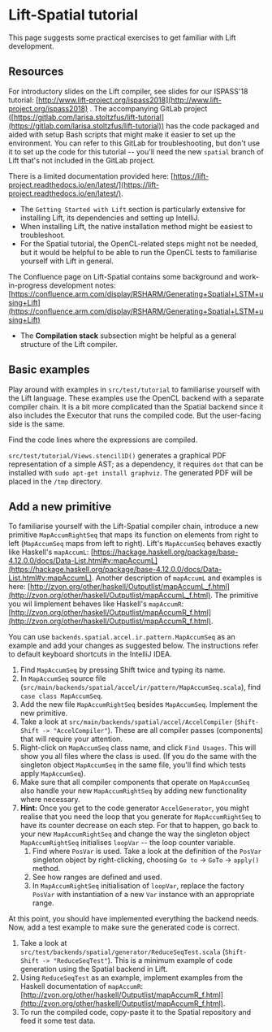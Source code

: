 # Lift-Spatial tutorial #
This page suggests some practical exercises to get familiar with Lift development.

## Resources ##
For introductory slides on the Lift compiler, see slides for our ISPASS'18 tutorial: 
[http://www.lift-project.org/ispass2018](http://www.lift-project.org/ispass2018) .
The accompanying GitLab project 
([https://gitlab.com/larisa.stoltzfus/lift-tutorial](https://gitlab.com/larisa.stoltzfus/lift-tutorial)) 
has the code packaged and aided with setup Bash scripts that might make it easier to set up the environment.
You can refer to this GitLab for troubleshooting, but don't use it to set up the code for this tutorial -- you'll need the 
new `spatial` branch of Lift that's not included in the GitLab project.

There is a limited documentation provided here: [https://lift-project.readthedocs.io/en/latest/](https://lift-project.readthedocs.io/en/latest/).
- The `Getting Started with Lift` section is particularly extensive for installing Lift, its dependencies and setting up IntelliJ.
- When installing Lift, the native installation method might be easiest to troubleshoot.
- For the Spatial tutorial, the OpenCL-related steps might not be needed, but it would be helpful to be able to run the OpenCL tests 
to familiarise yourself with Lift in general. 

The Confluence page on Lift-Spatial contains some background and work-in-progress development notes: 
[https://confluence.arm.com/display/RSHARM/Generating+Spatial+LSTM+using+Lift](https://confluence.arm.com/display/RSHARM/Generating+Spatial+LSTM+using+Lift)
- The **Compilation stack** subsection might be helpful as a general structure of the Lift compiler.

## Basic examples ##
Play around with examples in `src/test/tutorial` to familiarise yourself with the Lift language. These examples use the 
OpenCL backend with a separate compiler chain. It is a bit more complicated than the Spatial backend since it also includes
the Executor that runs the compiled code. But the user-facing side is the same.
 
Find the code lines where the expressions are compiled. 
  
`src/test/tutorial/Views.stencil1D()` generates a graphical PDF representation of a simple AST; 
as a dependency, it requires `dot` that can be installed with `sudo apt-get install graphviz`. 
The generated PDF will be placed in the `/tmp` directory.

## Add a new primitive ##
To familiarise yourself with the Lift-Spatial compiler chain, introduce a new primitive `MapAccumRightSeq` 
that maps its function on elements from right to left (`MapAccumSeq` maps from left to right). Lift's `MapAccumSeq` 
behaves exactly like Haskell's `mapAccumL`: 
[https://hackage.haskell.org/package/base-4.12.0.0/docs/Data-List.html#v:mapAccumL](https://hackage.haskell.org/package/base-4.12.0.0/docs/Data-List.html#v:mapAccumL).
Another description of `mapAccumL` and examples is here: 
[http://zvon.org/other/haskell/Outputlist/mapAccumL_f.html](http://zvon.org/other/haskell/Outputlist/mapAccumL_f.html).
The primitive you wil limplement behaves like Haskell's `mapAccumR`: 
[http://zvon.org/other/haskell/Outputlist/mapAccumR_f.html](http://zvon.org/other/haskell/Outputlist/mapAccumR_f.html).
 
You can use `backends.spatial.accel.ir.pattern.MapAccumSeq` as an example and add your changes as suggested below. 
The instructions refer to default keyboard shortcuts in the IntelliJ IDEA.

1. Find `MapAccumSeq` by pressing Shift twice and typing its name.
2. In `MapAccumSeq` source file (`src/main/backends/spatial/accel/ir/pattern/MapAccumSeq.scala`), find `case class MapAccumSeq`.
3. Add the new file `MapAccumRightSeq` besides `MapAccumSeq`. Implement the new primitive.
4. Take a look at `src/main/backends/spatial/accel/AccelCompiler` (`Shift-Shift -> "AccelCompiler"`). 
These are all compiler passes (components) that will require your attention.
5. Right-click on `MapAccumSeq` class name, and click `Find Usages`. This will show you all files where the class is used.
 (If you do the same with the singleton object `MapAccumSeq` in the same file, you'll find which tests apply `MapAccumSeq`).
6. Make sure that all compiler components that operate on `MapAccumSeq` also handle your new `MapAccumRightSeq` by adding 
new functionality where necessary.
7. **Hint:** Once you get to the code generator `AccelGenerator`, you might realise that you need the loop that you generate 
for `MapAccumRightSeq` to have its counter decrease on each step. For that to happen, go back to your new `MapAccumRightSeq` 
and change the way the singleton object `MapAccumRightSeq` initialises `loopVar` -- the loop counter variable.
    1. Find where `PosVar` is used. Take a look at the definition of the `PosVar` singleton object by right-clicking, 
    choosing `Go to` -> `GoTo` -> `apply()` method.
    2. See how ranges are defined and used.
    3. In `MapAccumRightSeq` initialisation of `loopVar`, replace the factory `PosVar` with instantiation of a new `Var` 
    instance with an appropriate range.

At this point, you should have implemented everything the backend needs. 
Now, add a test example to make sure the generated code is correct. 

1. Take a look at `src/test/backends/spatial/generator/ReduceSeqTest.scala` (`Shift-Shift -> "ReduceSeqTest"`).
This is a minimum example of code generation using the Spatial backend in Lift.
2. Using `ReduceSeqTest` as an example, implement examples from the Haskell documentation of `mapAccumR`: 
[http://zvon.org/other/haskell/Outputlist/mapAccumR_f.html](http://zvon.org/other/haskell/Outputlist/mapAccumR_f.html).
3. To run the compiled code, copy-paste it to the Spatial repository and feed it some test data. 